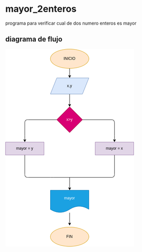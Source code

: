 # mayor_2enteros
programa para verificar cual de dos numero enteros es mayor 

## diagrama de flujo
![diagrama de flujo](diagrama.png "diagrama de flujo")

